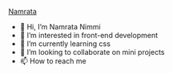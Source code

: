[Namrata](namratanimmi/git-readme-1.png)


- 👋 Hi, I’m Namrata Nimmi
- 👀 I’m interested in front-end development
- 🌱 I’m currently learning css
- 💞️ I’m looking to collaborate on mini projects
- 📫 How to reach me 

<!---
namratanimmi/namratanimmi is a ✨ special ✨ repository because its `README.md` (this file) appears on your GitHub profile.
You can click the Preview link to take a look at your changes.
--->

